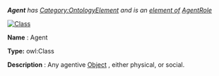 ___Agent__ 
 has
 [Category:OntologyElement](../../Category/OntologyElement "Category:OntologyElement") 
 and is an
 [element of](../../Property/ElementOf "Property:ElementOf") 
[AgentRole](../../Submissions/AgentRole "Submissions:AgentRole")_




  





[![Class](../../images/thumb/2/27/Class.gif/45px-Class.gif)](../../Image/Class.gif "Class")


__Name__ 
 : Agent
 



__Type:__ 
 owl:Class
 



__Description__ 
 : Any agentive
 [Object](../../Submissions/Objectrole/Object "Submissions:Objectrole/Object") 
 , either physical, or social.